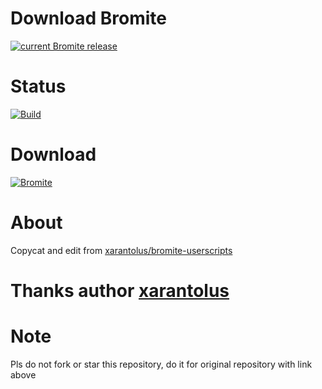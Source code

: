 # Download Bromite
<a href="https://github.com/bromite/bromite/releases/latest">
  <img src="https://www.bromite.org/release.svg" alt="current Bromite release" title="current Bromite release" /> </a>
  
# Status
[![Build](https://github.com/luxysiv/userscripts/actions/workflows/auto-generate.yml/badge.svg)](https://github.com/luxysiv/userscripts/actions/workflows/auto-generate.yml)

# Download
[![Bromite](https://www.bromite.org/bromite.png)](https://github.com/luxysiv/userscripts/releases/latest/download/cosmetic.user.js)

# About 
Copycat and edit from [xarantolus/bromite-userscripts](https://github.com/xarantolus/bromite-userscripts)

# Thanks author [xarantolus](https://github.com/xarantolus)

# Note
Pls do not fork or star this repository, do it for original repository with link above
